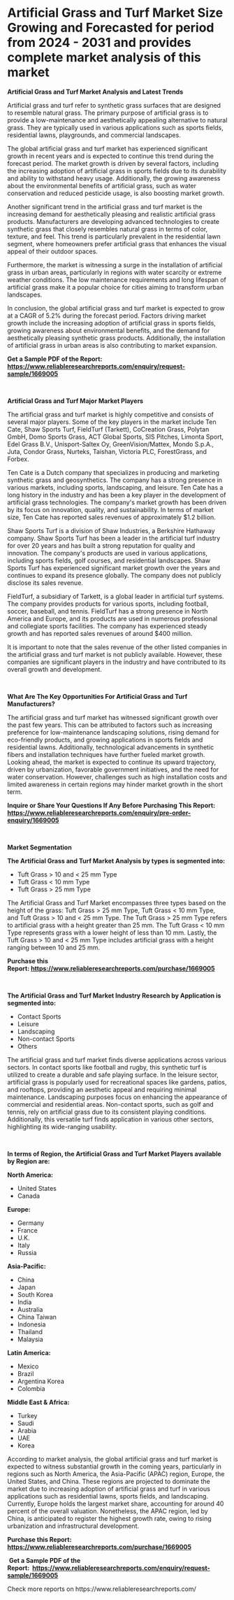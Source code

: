 <p><h1>Artificial Grass and Turf Market Size Growing and Forecasted for period from 2024 - 2031 and provides complete market analysis of this market</h1></p><p><strong>Artificial Grass and Turf Market Analysis and Latest Trends</strong></p>
<p><p>Artificial grass and turf refer to synthetic grass surfaces that are designed to resemble natural grass. The primary purpose of artificial grass is to provide a low-maintenance and aesthetically appealing alternative to natural grass. They are typically used in various applications such as sports fields, residential lawns, playgrounds, and commercial landscapes.</p><p>The global artificial grass and turf market has experienced significant growth in recent years and is expected to continue this trend during the forecast period. The market growth is driven by several factors, including the increasing adoption of artificial grass in sports fields due to its durability and ability to withstand heavy usage. Additionally, the growing awareness about the environmental benefits of artificial grass, such as water conservation and reduced pesticide usage, is also boosting market growth.</p><p>Another significant trend in the artificial grass and turf market is the increasing demand for aesthetically pleasing and realistic artificial grass products. Manufacturers are developing advanced technologies to create synthetic grass that closely resembles natural grass in terms of color, texture, and feel. This trend is particularly prevalent in the residential lawn segment, where homeowners prefer artificial grass that enhances the visual appeal of their outdoor spaces.</p><p>Furthermore, the market is witnessing a surge in the installation of artificial grass in urban areas, particularly in regions with water scarcity or extreme weather conditions. The low maintenance requirements and long lifespan of artificial grass make it a popular choice for cities aiming to transform urban landscapes.</p><p>In conclusion, the global artificial grass and turf market is expected to grow at a CAGR of 5.2% during the forecast period. Factors driving market growth include the increasing adoption of artificial grass in sports fields, growing awareness about environmental benefits, and the demand for aesthetically pleasing synthetic grass products. Additionally, the installation of artificial grass in urban areas is also contributing to market expansion.</p></p>
<p><strong>Get a Sample PDF of the Report:&nbsp; <a href="https://www.reliableresearchreports.com/enquiry/request-sample/1669005">https://www.reliableresearchreports.com/enquiry/request-sample/1669005</a></strong></p>
<p>&nbsp;</p>
<p><strong>Artificial Grass and Turf Major Market Players</strong></p>
<p><p>The artificial grass and turf market is highly competitive and consists of several major players. Some of the key players in the market include Ten Cate, Shaw Sports Turf, FieldTurf (Tarkett), CoCreation Grass, Polytan GmbH, Domo Sports Grass, ACT Global Sports, SIS Pitches, Limonta Sport, Edel Grass B.V., Unisport-Saltex Oy, GreenVision/Mattex, Mondo S.p.A., Juta, Condor Grass, Nurteks, Taishan, Victoria PLC, ForestGrass, and Forbex.</p><p>Ten Cate is a Dutch company that specializes in producing and marketing synthetic grass and geosynthetics. The company has a strong presence in various markets, including sports, landscaping, and leisure. Ten Cate has a long history in the industry and has been a key player in the development of artificial grass technologies. The company's market growth has been driven by its focus on innovation, quality, and sustainability. In terms of market size, Ten Cate has reported sales revenues of approximately $1.2 billion.</p><p>Shaw Sports Turf is a division of Shaw Industries, a Berkshire Hathaway company. Shaw Sports Turf has been a leader in the artificial turf industry for over 20 years and has built a strong reputation for quality and innovation. The company's products are used in various applications, including sports fields, golf courses, and residential landscapes. Shaw Sports Turf has experienced significant market growth over the years and continues to expand its presence globally. The company does not publicly disclose its sales revenue.</p><p>FieldTurf, a subsidiary of Tarkett, is a global leader in artificial turf systems. The company provides products for various sports, including football, soccer, baseball, and tennis. FieldTurf has a strong presence in North America and Europe, and its products are used in numerous professional and collegiate sports facilities. The company has experienced steady growth and has reported sales revenues of around $400 million.</p><p>It is important to note that the sales revenue of the other listed companies in the artificial grass and turf market is not publicly available. However, these companies are significant players in the industry and have contributed to its overall growth and development.</p></p>
<p>&nbsp;</p>
<p><strong>What Are The Key Opportunities For Artificial Grass and Turf Manufacturers?</strong></p>
<p><p>The artificial grass and turf market has witnessed significant growth over the past few years. This can be attributed to factors such as increasing preference for low-maintenance landscaping solutions, rising demand for eco-friendly products, and growing applications in sports fields and residential lawns. Additionally, technological advancements in synthetic fibers and installation techniques have further fueled market growth. Looking ahead, the market is expected to continue its upward trajectory, driven by urbanization, favorable government initiatives, and the need for water conservation. However, challenges such as high installation costs and limited awareness in certain regions may hinder market growth in the short term.</p></p>
<p><strong>Inquire or Share Your Questions If Any Before Purchasing This Report: <a href="https://www.reliableresearchreports.com/enquiry/pre-order-enquiry/1669005">https://www.reliableresearchreports.com/enquiry/pre-order-enquiry/1669005</a></strong></p>
<p>&nbsp;</p>
<p><strong>Market Segmentation</strong></p>
<p><strong>The Artificial Grass and Turf Market Analysis by types is segmented into:</strong></p>
<p><ul><li>Tuft Grass > 10 and < 25 mm Type</li><li>Tuft Grass < 10 mm Type</li><li>Tuft Grass > 25 mm Type</li></ul></p>
<p><p>The Artificial Grass and Turf Market encompasses three types based on the height of the grass: Tuft Grass > 25 mm Type, Tuft Grass < 10 mm Type, and Tuft Grass > 10 and < 25 mm Type. The Tuft Grass > 25 mm Type refers to artificial grass with a height greater than 25 mm. The Tuft Grass < 10 mm Type represents grass with a lower height of less than 10 mm. Lastly, the Tuft Grass > 10 and < 25 mm Type includes artificial grass with a height ranging between 10 and 25 mm.</p></p>
<p><strong>Purchase this Report:&nbsp;<a href="https://www.reliableresearchreports.com/purchase/1669005">https://www.reliableresearchreports.com/purchase/1669005</a></strong></p>
<p>&nbsp;</p>
<p><strong>The Artificial Grass and Turf Market Industry Research by Application is segmented into:</strong></p>
<p><ul><li>Contact Sports</li><li>Leisure</li><li>Landscaping</li><li>Non-contact Sports</li><li>Others</li></ul></p>
<p><p>The artificial grass and turf market finds diverse applications across various sectors. In contact sports like football and rugby, this synthetic turf is utilized to create a durable and safe playing surface. In the leisure sector, artificial grass is popularly used for recreational spaces like gardens, patios, and rooftops, providing an aesthetic appeal and requiring minimal maintenance. Landscaping purposes focus on enhancing the appearance of commercial and residential areas. Non-contact sports, such as golf and tennis, rely on artificial grass due to its consistent playing conditions. Additionally, this versatile turf finds application in various other sectors, highlighting its wide-ranging usability.</p></p>
<p>&nbsp;</p>
<p><strong>In terms of Region, the Artificial Grass and Turf Market Players available by Region are:</strong></p>
<p>
    <p> <strong> North America: </strong>
        <ul>
            <li>United States</li>
            <li>Canada</li>
        </ul>
        </p> 
    <p> <strong> Europe: </strong>
        <ul>
            <li>Germany</li>
            <li>France</li>
            <li>U.K.</li>
            <li>Italy</li>
            <li>Russia</li>
        </ul>
        </p> 
    <p> <strong> Asia-Pacific: </strong>
        <ul>
            <li>China</li>
            <li>Japan</li>
            <li>South Korea</li>
            <li>India</li>
            <li>Australia</li>
            <li>China Taiwan</li>
            <li>Indonesia</li>
            <li>Thailand</li>
            <li>Malaysia</li>
        </ul>
        </p> 
    <p> <strong> Latin America: </strong>
        <ul>
            <li>Mexico</li>
            <li>Brazil</li>
            <li>Argentina Korea</li>
            <li>Colombia</li>
        </ul>
        </p> 
    <p> <strong> Middle East & Africa: </strong>
        <ul>
            <li>Turkey</li>
            <li>Saudi</li>
            <li>Arabia</li>
            <li>UAE</li>
            <li>Korea</li>
        </ul>
    </p>
    </p>
<p><p>According to market analysis, the global artificial grass and turf market is expected to witness substantial growth in the coming years, particularly in regions such as North America, the Asia-Pacific (APAC) region, Europe, the United States, and China. These regions are projected to dominate the market due to increasing adoption of artificial grass and turf in various applications such as residential lawns, sports fields, and landscaping. Currently, Europe holds the largest market share, accounting for around 40 percent of the overall valuation. Nonetheless, the APAC region, led by China, is anticipated to register the highest growth rate, owing to rising urbanization and infrastructural development.</p></p>
<p><strong>Purchase this Report: <a href="https://www.reliableresearchreports.com/purchase/1669005">https://www.reliableresearchreports.com/purchase/1669005</a></strong></p>
<p>&nbsp;<strong>Get a Sample PDF of the Report:&nbsp;&nbsp;<a href="https://www.reliableresearchreports.com/enquiry/request-sample/1669005">https://www.reliableresearchreports.com/enquiry/request-sample/1669005</a></strong></p>
<p><strong></strong></p>
<p>Check more reports on https://www.reliableresearchreports.com/</p>